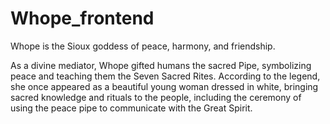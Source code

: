 # Whope_frontend

Whope is the Sioux goddess of peace, harmony, and friendship.

As a divine mediator, Whope gifted humans the sacred Pipe, symbolizing peace and teaching them the Seven Sacred Rites. According to the legend, she once appeared as a beautiful young woman dressed in white, bringing sacred knowledge and rituals to the people, including the ceremony of using the peace pipe to communicate with the Great Spirit.
